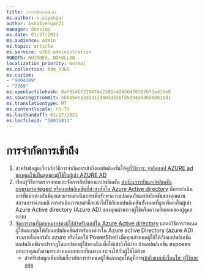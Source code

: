 ```yaml
---
title: การจำกัดการเข้าถึง
ms.author: v-aiyengar
author: AshaIyengar21
manager: dansimp
ms.date: 01/27/2021
ms.audience: Admin
ms.topic: article
ms.service: o365-administration
ROBOTS: NOINDEX, NOFOLLOW
localization_priority: Normal
ms.collection: Adm_O365
ms.custom:
- "9004349"
- "7769"
ms.openlocfilehash: 8af9546f219474e2382cd2436470385bf3ad31e8
ms.sourcegitcommit: eb685eea3ab312d404d55bfd5594a5d6d68811d1
ms.translationtype: MT
ms.contentlocale: th-TH
ms.lasthandoff: 01/27/2021
ms.locfileid: "50015011"
---
```

# <a name="restricting-access"></a>การจำกัดการเข้าถึง

1. สำหรับข้อมูลเกี่ยวกับวิธีการจำกัดการเข้าถึงแอปพลิเคชันให้ดู[ที่วิธีการ: จำกัดแอป AZURE ad ของคุณให้เป็นชุดของผู้ใช้ในผู้เช่า AZURE AD](https://docs.microsoft.com/azure/active-directory/develop/howto-restrict-your-app-to-a-set-of-users)
1. เรียนรู้วิธีการตรวจสอบและจัดการสิทธิ์ของแอปพลิเคชัน [ดำเนินการกับแอปพลิเคชัน overprivileged หรือแอปพลิเคชันที่น่าสงสัยใน Azure Active directory](https://docs.microsoft.com/azure/active-directory/manage-apps/manage-application-permissions#control-access-to-an-application) มีการดำเนินการที่แตกต่างกันที่คุณสามารถดำเนินการเพื่อรักษาความปลอดภัยแอปพลิเคชันของคุณตามสถานการณ์สมมติ การดำเนินการเหล่านี้จะนำไปใช้กับแอปพลิเคชันทั้งหมดที่ถูกเพิ่มลงในผู้เช่า Azure Active directory (Azure AD) ของคุณผ่านทางผู้ใช้หรือความยินยอมของผู้ดูแลระบบ
1. [จัดการงานที่มอบหมายของผู้ใช้สำหรับแอปใน Azure Active directory](https://docs.microsoft.com/azure/active-directory/manage-apps/assign-user-or-group-access-portal#configure-an-application-to-require-user-assignment) แสดงวิธีการกำหนดผู้ใช้และกลุ่มให้กับแอปพลิเคชันสำหรับองค์กรใน Azure active Directory (azure AD) จากภายในพอร์ทัล azure หรือโดยใช้ PowerShell เมื่อคุณกำหนดผู้ใช้ให้กับแอปพลิเคชันแอปพลิเคชันจะปรากฏในแอปของผู้ใช้ของฉันเพื่อให้เข้าถึงได้ง่าย ถ้าแอปพลิเคชัน exposes บทบาทคุณยังสามารถกำหนดบทบาทที่เฉพาะเจาะจงให้กับผู้ใช้ได้ด้วย
    - สำหรับข้อมูลเพิ่มเติมเกี่ยวกับการกำหนดผู้ใช้และกลุ่มให้ดูที่การ[เข้าถึงแบบมีเงื่อนไข: ผู้ใช้และกลุ่ม](https://docs.microsoft.com/azure/active-directory/conditional-access/concept-conditional-access-users-groups)
